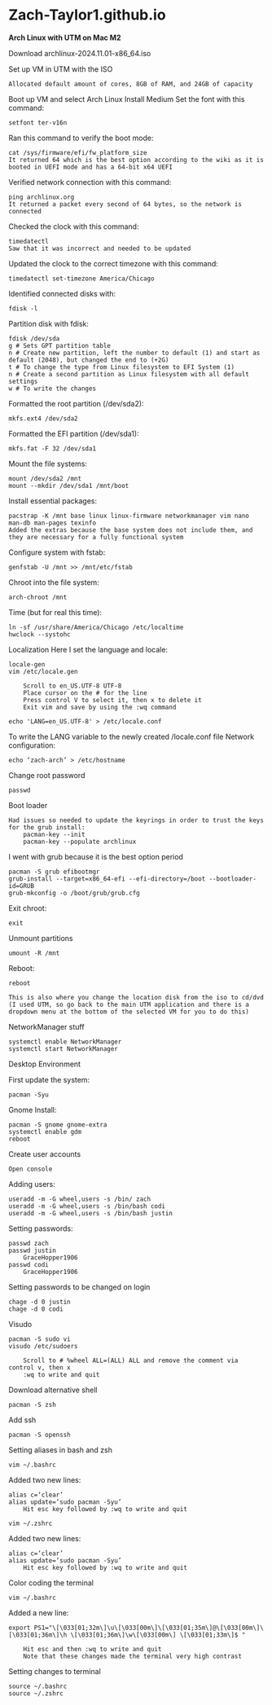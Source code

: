 # Zach-Taylor1.github.io
**Arch Linux with UTM on Mac M2**

Download archlinux-2024.11.01-x86_64.iso

Set up VM in UTM with the ISO
	
	Allocated default amount of cores, 8GB of RAM, and 24GB of capacity

Boot up VM and select Arch Linux Install Medium
Set the font with this command:

	setfont ter-v16n

Ran this command to verify the boot mode:

	cat /sys/firmware/efi/fw_platform_size
	It returned 64 which is the best option according to the wiki as it is booted in UEFI mode and has a 64-bit x64 UEFI

Verified network connection with this command:

	ping archlinux.org
	It returned a packet every second of 64 bytes, so the network is connected

Checked the clock with this command:

	timedatectl
	Saw that it was incorrect and needed to be updated

Updated the clock to the correct timezone with this command:

	timedatectl set-timezone America/Chicago

Identified connected disks with:

	fdisk -l

Partition disk with fdisk:

	fdisk /dev/sda
	g # Sets GPT partition table
	n # Create new partition, left the number to default (1) and start as default (2048), but changed the end to (+2G)
	t # To change the type from Linux filesystem to EFI System (1)
	n # Create a second partition as Linux filesystem with all default settings
	w # To write the changes

Formatted the root partition (/dev/sda2):

	mkfs.ext4 /dev/sda2

Formatted the EFI partition (/dev/sda1):

	mkfs.fat -F 32 /dev/sda1

Mount the file systems:

	mount /dev/sda2 /mnt
	mount --mkdir /dev/sda1 /mnt/boot

Install essential packages:

	pacstrap -K /mnt base linux linux-firmware networkmanager vim nano man-db man-pages texinfo 
	Added the extras because the base system does not include them, and they are necessary for a fully functional system

Configure system with fstab:

	genfstab -U /mnt >> /mnt/etc/fstab

Chroot into the file system:

	arch-chroot /mnt

Time (but for real this time):

	ln -sf /usr/share/America/Chicago /etc/localtime
	hwclock --systohc

Localization
Here I set the language and locale:

	locale-gen 
	vim /etc/locale.gen

		Scroll to en_US.UTF-8 UTF-8
		Place cursor on the # for the line
		Press control V to select it, then x to delete it
		Exit vim and save by using the :wq command

	echo 'LANG=en_US.UTF-8' > /etc/locale.conf

To write the LANG variable to the newly created /locale.conf file
Network configuration:

	echo ‘zach-arch’ > /etc/hostname

Change root password

	passwd

Boot loader

	Had issues so needed to update the keyrings in order to trust the keys for the grub install:
		pacman-key --init
		pacman-key --populate archlinux

I went with grub because it is the best option period

	pacman -S grub efibootmgr
	grub-install --target=x86_64-efi --efi-directory=/boot --bootloader-id=GRUB
	grub-mkconfig -o /boot/grub/grub.cfg

Exit chroot:

	exit

Unmount partitions

	umount -R /mnt

Reboot:

	reboot
	
	This is also where you change the location disk from the iso to cd/dvd 
	(I used UTM, so go back to the main UTM application and there is a dropdown menu at the bottom of the selected VM for you to do this)

NetworkManager stuff

	systemctl enable NetworkManager
	systemctl start NetworkManager

Desktop Environment

First update the system:

	pacman -Syu

Gnome Install:

	pacman -S gnome gnome-extra
	systemctl enable gdm
	reboot

Create user accounts

	Open console

Adding users:

	useradd -m -G wheel,users -s /bin/ zach
	useradd -m -G wheel,users -s /bin/bash codi
	useradd -m -G wheel,users -s /bin/bash justin

Setting passwords:

	passwd zach
	passwd justin
		GraceHopper1906
	passwd codi
		GraceHopper1906

Setting passwords to be changed on login

	chage -d 0 justin
	chage -d 0 codi

Visudo

	pacman -S sudo vi
	visudo /etc/sudoers

		Scroll to # %wheel ALL=(ALL) ALL and remove the comment via control v, then x
		:wq to write and quit

Download alternative shell

	pacman -S zsh

Add ssh

	pacman -S openssh

Setting aliases in bash and zsh

	vim ~/.bashrc

Added two new lines:

	alias c=‘clear’
	alias update=‘sudo pacman -Syu’
		Hit esc key followed by :wq to write and quit

	vim ~/.zshrc

Added two new lines:

	alias c=‘clear’
	alias update=‘sudo pacman -Syu’
		Hit esc key followed by :wq to write and quit

Color coding the terminal

	vim ~/.bashrc

Added a new line:

	export PS1="\[\033[01;32m\]\u\[\033[00m\]\[\033[01;35m\]@\[\033[00m\]\[\033[01;36m\]\h \[\033[01;36m\]\w\[\033[00m\] \[\033[01;33m\]$ "

		Hit esc and then :wq to write and quit
		Note that these changes made the terminal very high contrast

Setting changes to terminal

	source ~/.bashrc
	source ~/.zshrc

